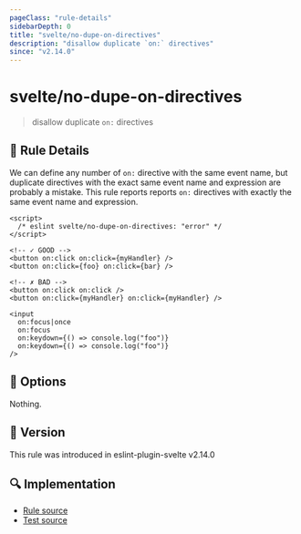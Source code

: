 ```yaml
---
pageClass: "rule-details"
sidebarDepth: 0
title: "svelte/no-dupe-on-directives"
description: "disallow duplicate `on:` directives"
since: "v2.14.0"
---
```


# svelte/no-dupe-on-directives

> disallow duplicate `on:` directives

## :book: Rule Details

We can define any number of `on:` directive with the same event name, but duplicate directives with the exact same event name and expression are probably a mistake.
This rule reports reports `on:` directives with exactly the same event name and expression.

<ESLintCodeBlock>

<!--eslint-skip-->

```svelte
<script>
  /* eslint svelte/no-dupe-on-directives: "error" */
</script>

<!-- ✓ GOOD -->
<button on:click on:click={myHandler} />
<button on:click={foo} on:click={bar} />

<!-- ✗ BAD -->
<button on:click on:click />
<button on:click={myHandler} on:click={myHandler} />

<input
  on:focus|once
  on:focus
  on:keydown={() => console.log("foo")}
  on:keydown={() => console.log("foo")}
/>
```

</ESLintCodeBlock>

## :wrench: Options

Nothing.

## :rocket: Version

This rule was introduced in eslint-plugin-svelte v2.14.0

## :mag: Implementation

- [Rule source](https://github.com/ota-meshi/eslint-plugin-svelte/blob/main/src/rules/no-dupe-on-directives.ts)
- [Test source](https://github.com/ota-meshi/eslint-plugin-svelte/blob/main/tests/src/rules/no-dupe-on-directives.ts)
